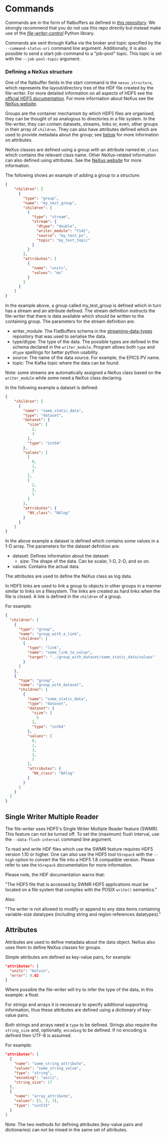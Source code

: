 # Commands

Commands are in the form of flatbuffers as defined in [this repository](https://github.com/ess-dmsc/streaming-data-types).
We strongly recommend that you do not use this repo directly but instead make use of the [*file-writer-control*](https://github.com/ess-dmsc/file-writer-control) Python library.

Commands are sent through Kafka via the broker and topic specified by the
`--command-status-uri` command line argument. Additionally, it is also possible to send a start-job-command to a "job-pool" topic. This topic is set with the `--job-pool-topic` argument.

### Defining a NeXus structure

One of the flatbuffer fields in the start command is the `nexus_structure`, which represents the layout/directory tree of the HDF file created by the file-writer.
For more detailed information on all aspects of HDF5 see the [official HDF5 documentation](https://portal.hdfgroup.org/display/HDF5/HDF5).
For more information about NeXus see the [NeXus website](https://www.nexusformat.org/).

Groups are the container mechanism by which HDF5 files are organised; they can be thought of as analogous to directories in a file system. In the file-writer, they can contain datasets, streams, links or, even, other groups in their array of `children`. They can also have attributes defined which are used to provide metadata about the group; see [below](#Attributes) for more information on attributes.

NeXus classes are defined using a group with an attribute named `NX_class` which contains the relevant class name.
Other NeXus-related information can also defined using attributes. See the [NeXus website](https://www.nexusformat.org/) for more information.

The following shows an example of adding a group to a structure:

```JSON
{
    "children": [
      {
        "type": "group",
        "name": "my_test_group",
        "children": [
          {
            "type": "stream",
            "stream": {
              "dtype": "double",
              "writer_module": "f142",
              "source": "my_test_pv",
              "topic": "my_test_topic"
            }
          }
        ],
        "attributes": [
          {
            "name": "units",
            "values": "ms"
          }
        ]
      }
    ]
}
```


In the example above, a group called my_test_group is defined which in turn has a stream and an attribute defined.
The stream definition instructs the file-writer that there is data available which should be written to the containing group.
The parameters for the stream definition are:

- writer_module: The FlatBuffers schema in the [streaming-data-types](https://github.com/ess-dmsc/streaming-data-types) repository that was used to serialise the data.
- type/dtype: The type of the data. The possible types are defined in the schema declared in the `writer_module`. Program allows both `type` and `dtype` spellings for better python usability.
- source: The name of the data source. For example, the EPICS PV name.
- topic: The Kafka topic where the data can be found.

Note: some streams are automatically assigned a NeXus class based on the `writer_module` while some need a NeXus class declaring.

In the following example a dataset is defined:

```JSON
{
    "children": [
      {
        "name": "some_static_data",
        "type": "dataset",
        "dataset": {
          "size": [
            2,
            3
          ],
          "type": "int64"
        },
        "values": [
          [
            0,
            1,
            3
          ],
          [
            2,
            2,
            1
          ]
        ],
        "attributes": {
          "NX_class": "NXlog"
        }
      }
    ]
}
```

In the above example a dataset is defined which contains some values in a 1-D array.
The parameters for the dataset definition are:

- dataset: Defines information about the dataset:
  * size: The shape of the data. Can be scalar, 1-D, 2-D, and so on.
- values: Contains the actual data.

The attributes are used to define the NeXus class as log data.

In HDF5 links are used to link a group to objects in other groups in a manner similar to links on a filesystem.
The links are created as hard links when the file is closed. A link is defined in the `children` of a group.

For example:

```JSON
{
  "children": [
    {
      "type": "group",
      "name": "group_with_a_link",
      "children": [
        {
          "type": "link",
          "name": "some_link_to_value",
          "target": "../group_with_dataset/some_static_data/values"
        }
      ]
    },
    {
      "type": "group",
      "name": "group_with_dataset",
      "children": [
        {
          "name": "some_static_data",
          "type": "dataset",
          "dataset": {
            "size": [
              5
            ],
            "type": "int64"
          },
          "values": [
            0,
            1,
            3,
            2,
            2
          ],
          "attributes": {
            "NX_class": "NXlog"
          }
        }
      ]
    }
  ]
}
```

## Single Writer Multiple Reader

The file-writer uses HDF5's Single Writer Multiple Reader feature (SWMR). This feature can not be turned off.
To set the (maximum) flush interval, use the `--data-flush-interval` command line argument. 

To read and write HDF files which use the SWMR feature requires HDF5 version 1.10 or higher.
One can also use the HDF5 tool `h5repack` with the `--high` option to convert the file into a HDF5 1.8 compatible version.  Please refer to see the `h5repack` documentation for more information.

Please note, the HDF documentation warns that:

"The HDF5 file that is accessed by SWMR HDF5 applications must be located on a
file system that complies with the POSIX `write()` semantics."

Also:

"The writer is not allowed to modify or append to any data items containing
variable-size datatypes (including string and region references datatypes)."

## Attributes

Attributes are used to define metadata about the data object.
NeXus also uses them to define NeXus classes for groups.

Simple attributes are defined as key-value pairs, for example:

```json
"attributes": {
  "units": "Kelvin",
  "error": 0.02
}
```
Where possible the file-writer will try to infer the type of the data, in this example: a float.

For strings and arrays it is necessary to specify additional supporting information, thus these attributes are defined using a dictionary of key-value pairs.

Both strings and arrays need a `type` to be defined. Strings also require the `string_size` and, optionally, `encoding` to be defined. If no encoding is defined then UTF-8 is assumed.

For example:

```json
"attributes": [
  {
    "name": "some_string_attribute",
    "values": "some_string_value",
    "type": "string",
    "encoding": "ascii",
    "string_size": 17
  },
  {
    "name": "array_attribute",
    "values": [1, 2, 3],
    "type": "uint32"
  }
]
```

Note: The two methods for defining attributes (key-value pairs and dictionaries) can not be mixed in the same set of attributes.
